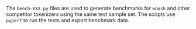 The `bench-XXX.py` files are used to generate benchmarks for `woosh` and other
competitor tokenizers using the same test sample set. The scripts use `pyperf`
to run the tests and export benchmark data.